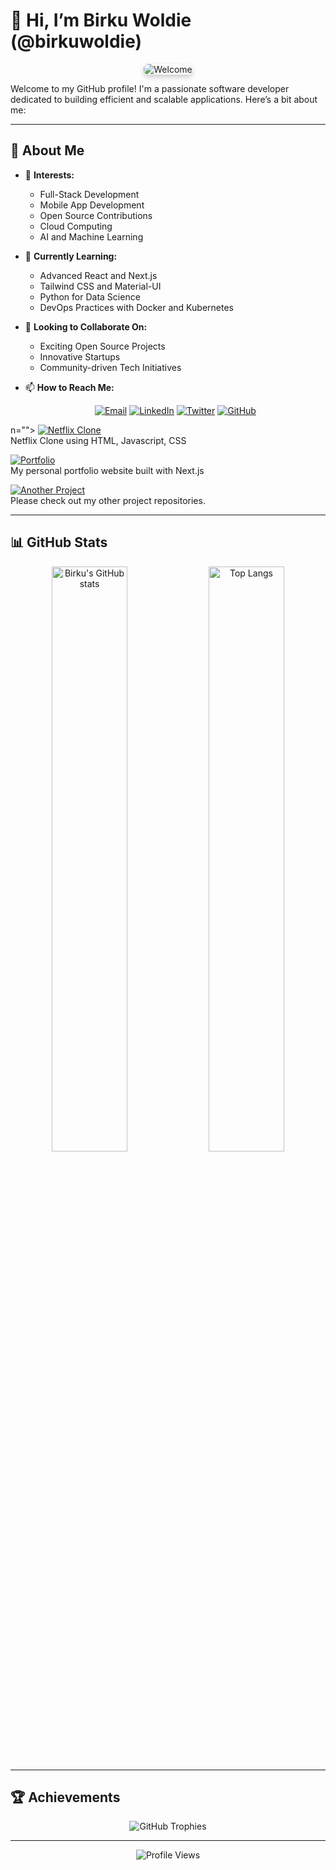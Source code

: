 # 👋 Hi, I’m Birku Woldie (@birkuwoldie)

<div align="center">
  <img src="https://birku98.vercel.app/assets/git-banner.jpg" alt="Welcome" style="max-width: 100%; height: auto; border-radius: 8px; box-shadow: 0 4px 8px rgba(0, 0, 0, 0.2);" />
</div>

Welcome to my GitHub profile! I'm a passionate software developer dedicated to building efficient and scalable applications. Here’s a bit about me:

---

## 🌟 About Me

- 👀 **Interests:** 
  - Full-Stack Development
  - Mobile App Development
  - Open Source Contributions
  - Cloud Computing
  - AI and Machine Learning

- 🌱 **Currently Learning:** 
  - Advanced React and Next.js
  - Tailwind CSS and Material-UI
  - Python for Data Science
  - DevOps Practices with Docker and Kubernetes

- 💞️ **Looking to Collaborate On:** 
  - Exciting Open Source Projects
  - Innovative Startups
  - Community-driven Tech Initiatives

- 📫 **How to Reach Me:** 
  <p align="center" style="gap: 4px;">
    <a href="mailto:birkuwoldie98@gmail.com"><img src="https://img.shields.io/badge/-Email-%2312100E?style=flat&logo=gmail" alt="Email"></a>
    <a href="https://www.linkedin.com/in/birku-woldie"><img src="https://img.shields.io/badge/-LinkedIn-%230077B5?style=flat&logo=linkedin&logoColor=white" alt="LinkedIn"></a>
    <a href="https://twitter.com/birku"><img src="https://img.shields.io/badge/-Twitter-%231DA1F2?style=flat&logo=twitter&logoColor=white" alt="Twitter"></a>
    <a href="https://github.com/birkuwoldie"><img src="https://img.shields.io/badge/-GitHub-%23181717?style=flat&logo=github&logoColor=white" alt="GitHub"></a>
  </p>
n="">
  <a href="https://github.com/birkuwoldie/netflix">
    <img src="https://img.shields.io/badge/Project%201-Netflix%20Clone-black?style=for-the-badge&logo=github" alt="Netflix Clone" />
  </a>
  <br />
  Netflix Clone using HTML, Javascript, CSS
</p>

<p align="">
  <a href="https://github.com/birkuwoldie/portfolio">
    <img src="https://img.shields.io/badge/Project%202-Portfolio-black?style=for-the-badge&logo=github" alt="Portfolio" />
  </a>
  <br />
  My personal portfolio website built with Next.js
</p>

<p align="">
  <a href="https://github.com/birkuwoldie/">
    <img src="https://img.shields.io/badge/Project%203-Another%20Project-black?style=for-the-badge&logo=github" alt="Another Project" />
  </a>
  <br />
  Please check out my other project repositories.
</p>

---

## 📊 GitHub Stats

<p align="center">
  <img src="https://github-readme-stats.vercel.app/api?username=birkuwoldie&show_icons=true&theme=radical" alt="Birku's GitHub stats" style="width: 49%;">
  <img src="https://github-readme-stats.vercel.app/api/top-langs/?username=birkuwoldie&layout=compact&theme=radical" alt="Top Langs" style="width: 49%;">
</p>

---

## 🏆 Achievements

<p align="center">
  <img src="https://github-profile-trophy.vercel.app/?username=birkuwoldie&theme=radical" alt="GitHub Trophies" />
</p>

---

<p align="center">
  <img src="https://komarev.com/ghpvc/?username=birkuwoldie&color=brightgreen" alt="Profile Views" />
</p>
